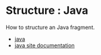 # Structure : Java

How to structure an Java fragment.

* [java](src/site/markdown/index.md)
* [java site documentation](https://plord12.github.io/samples/10.4.0-SNAPSHOT/./structure/java)
